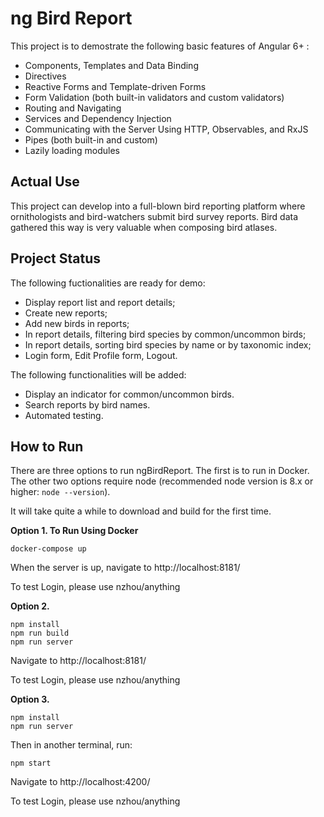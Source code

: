 # ng Bird Report

This project is to demostrate the following basic features of Angular 6+ :
- Components, Templates and Data Binding
- Directives
- Reactive Forms and Template-driven Forms
- Form Validation (both built-in validators and custom validators)
- Routing and Navigating
- Services and Dependency Injection
- Communicating with the Server Using HTTP, Observables, and RxJS
- Pipes (both built-in and custom)
- Lazily loading modules

## Actual Use

This project can develop into a full-blown bird reporting platform where ornithologists and bird-watchers submit bird survey reports. Bird data gathered this way is very valuable when composing bird atlases.

## Project Status

The following fuctionalities are ready for demo:
- Display report list and report details;
- Create new reports;
- Add new birds in reports;
- In report details, filtering bird species by common/uncommon birds;
- In report details, sorting bird species by name or by taxonomic index;
- Login form, Edit Profile form, Logout.

The following functionalities will be added:
- Display an indicator for common/uncommon birds.
- Search reports by bird names.
- Automated testing.

## How to Run
There are three options to run ngBirdReport. The first is to run in Docker. The other two options require node (recommended node version is 8.x or higher: `node --version`).

It will take quite a while to download and build for the first time.

**Option 1. To Run Using Docker**
```
docker-compose up
```
When the server is up, navigate to http://localhost:8181/

To test Login, please use nzhou/anything

**Option 2.**
```
npm install
npm run build
npm run server
```
Navigate to http://localhost:8181/

To test Login, please use nzhou/anything

**Option 3.**
```
npm install
npm run server
```
Then in another terminal, run:
```
npm start
```
Navigate to http://localhost:4200/

To test Login, please use nzhou/anything